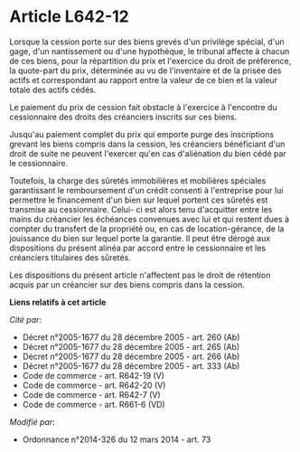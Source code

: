 # Article L642-12

Lorsque la cession porte sur des biens grevés d'un privilège spécial, d'un gage, d'un nantissement ou d'une hypothèque, le
tribunal affecte à chacun de ces biens, pour la répartition du prix et l'exercice du droit de préférence, la quote-part du
prix, déterminée au vu de l'inventaire et de la prisée des actifs et correspondant au rapport entre la valeur de ce bien et
la valeur totale des actifs cédés.

Le paiement du prix de cession fait obstacle à l'exercice à l'encontre du cessionnaire des droits des créanciers inscrits sur
ces biens. 

Jusqu'au paiement complet du prix qui emporte purge des inscriptions grevant les biens compris dans la cession, les
créanciers bénéficiant d'un droit de suite ne peuvent l'exercer qu'en cas d'aliénation du bien cédé par le cessionnaire. 

Toutefois, la charge des sûretés immobilières et mobilières spéciales garantissant le remboursement d'un crédit consenti à
l'entreprise pour lui permettre le financement d'un bien sur lequel portent ces sûretés est transmise au cessionnaire. Celui-
ci est alors tenu d'acquitter entre les mains du créancier les échéances convenues avec lui et qui restent dues à compter du
transfert de la propriété ou, en cas de location-gérance, de la jouissance du bien sur lequel porte la garantie. Il peut être
dérogé aux dispositions du présent alinéa par accord entre le cessionnaire et les créanciers titulaires des sûretés. 

Les dispositions du présent article n'affectent pas le droit de rétention acquis par un créancier sur des biens compris dans
la cession.

**Liens relatifs à cet article**

_Cité par_:

  - Décret n°2005-1677 du 28 décembre 2005 - art. 260 (Ab)
  - Décret n°2005-1677 du 28 décembre 2005 - art. 265 (Ab)
  - Décret n°2005-1677 du 28 décembre 2005 - art. 266 (Ab)
  - Décret n°2005-1677 du 28 décembre 2005 - art. 333 (Ab)
  - Code de commerce - art. R642-19 (V)
  - Code de commerce - art. R642-20 (V)
  - Code de commerce - art. R642-7 (V)
  - Code de commerce - art. R661-6 (VD)

_Modifié par_:

  - Ordonnance n°2014-326 du 12 mars 2014 - art. 73
